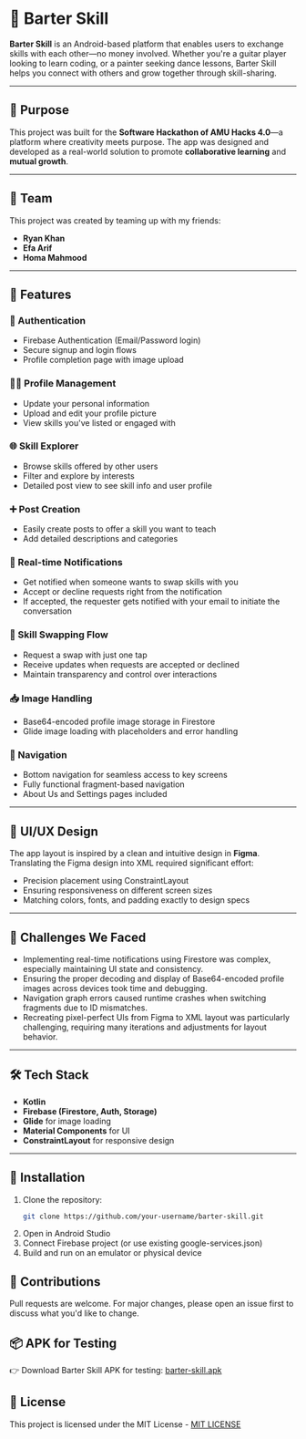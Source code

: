 # 🤝 Barter Skill

**Barter Skill** is an Android-based platform that enables users to exchange skills with each other—no money involved. Whether you're a guitar player looking to learn coding, or a painter seeking dance lessons, Barter Skill helps you connect with others and grow together through skill-sharing.

---

## 🎯 Purpose

This project was built for the **Software Hackathon of AMU Hacks 4.0**—a platform where creativity meets purpose. The app was designed and developed as a real-world solution to promote **collaborative learning** and **mutual growth**.

---

## 👥 Team

This project was created by teaming up with my friends:
- **Ryan Khan**
- **Efa Arif**
- **Homa Mahmood**

---

## 🚀 Features

### 🔐 Authentication
- Firebase Authentication (Email/Password login)
- Secure signup and login flows
- Profile completion page with image upload

### 🧑‍🎨 Profile Management
- Update your personal information
- Upload and edit your profile picture
- View skills you've listed or engaged with

### 🌐 Skill Explorer
- Browse skills offered by other users
- Filter and explore by interests
- Detailed post view to see skill info and user profile

### ➕ Post Creation
- Easily create posts to offer a skill you want to teach
- Add detailed descriptions and categories

### 🔔 Real-time Notifications
- Get notified when someone wants to swap skills with you
- Accept or decline requests right from the notification
- If accepted, the requester gets notified with your email to initiate the conversation

### 💬 Skill Swapping Flow
- Request a swap with just one tap
- Receive updates when requests are accepted or declined
- Maintain transparency and control over interactions

### 📥 Image Handling
- Base64-encoded profile image storage in Firestore
- Glide image loading with placeholders and error handling

### 🧭 Navigation
- Bottom navigation for seamless access to key screens
- Fully functional fragment-based navigation
- About Us and Settings pages included

---

## 🎨 UI/UX Design

The app layout is inspired by a clean and intuitive design in **Figma**. Translating the Figma design into XML required significant effort:
- Precision placement using ConstraintLayout
- Ensuring responsiveness on different screen sizes
- Matching colors, fonts, and padding exactly to design specs

---

## 🧪 Challenges We Faced

- Implementing real-time notifications using Firestore was complex, especially maintaining UI state and consistency.
- Ensuring the proper decoding and display of Base64-encoded profile images across devices took time and debugging.
- Navigation graph errors caused runtime crashes when switching fragments due to ID mismatches.
- Recreating pixel-perfect UIs from Figma to XML layout was particularly challenging, requiring many iterations and adjustments for layout behavior.

---

## 🛠 Tech Stack

- **Kotlin**
- **Firebase (Firestore, Auth, Storage)**
- **Glide** for image loading
- **Material Components** for UI
- **ConstraintLayout** for responsive design

---

## 📲 Installation

1. Clone the repository:
   ```bash
   git clone https://github.com/your-username/barter-skill.git
2. Open in Android Studio
3. Connect Firebase project (or use existing google-services.json)
4. Build and run on an emulator or physical device

## 🙌 Contributions
Pull requests are welcome. For major changes, please open an issue first to discuss what you'd like to change.

## 📦 APK for Testing
👉 Download Barter Skill APK for testing: [barter-skill.apk](app-debug.apk)

## 📄 License
This project is licensed under the MIT License - [MIT LICENSE](LICENSE.md)

